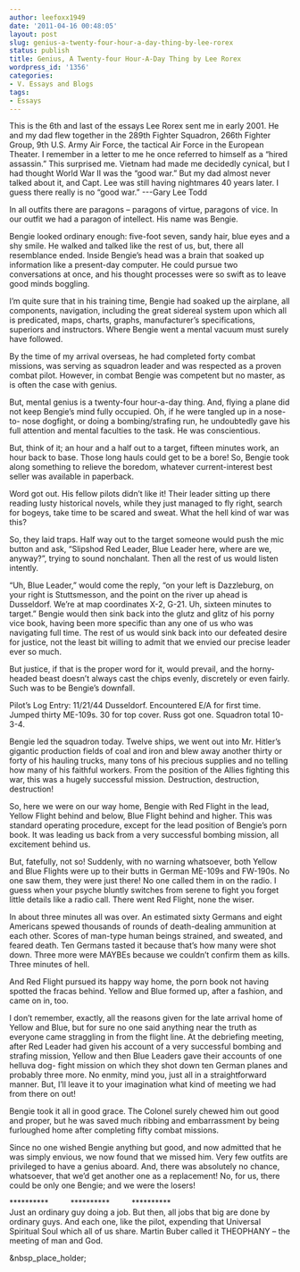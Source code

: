 ```yaml
---
author: leefoxx1949
date: '2011-04-16 00:48:05'
layout: post
slug: genius-a-twenty-four-hour-a-day-thing-by-lee-rorex
status: publish
title: Genius, A Twenty-four Hour-A-Day Thing by Lee Rorex
wordpress_id: '1356'
categories:
- V. Essays and Blogs
tags:
- Essays
---
```


This is the 6th and last of the essays Lee Rorex sent me in early 2001. He and
my dad flew together in the 289th Fighter Squadron, 266th Fighter Group, 9th
U.S. Army Air Force, the tactical Air Force in the European Theater. I
remember in a letter to me he once referred to himself as a “hired assassin.”
This surprised me. Vietnam had made me decidedly cynical, but I had thought
World War II was the “good war.” But my dad almost never talked about it, and
Capt. Lee was still having nightmares 40 years later. I guess there really is
no “good war.” ---Gary Lee Todd

In all outfits there are paragons – paragons of virtue, paragons of vice. In
our outfit we had a paragon of intellect. His name was Bengie.

Bengie looked ordinary enough: five-foot seven, sandy hair, blue eyes and a
shy smile. He walked and talked like the rest of us, but, there all
resemblance ended. Inside Bengie’s head was a brain that soaked up information
like a present-day computer. He could pursue two conversations at once, and
his thought processes were so swift as to leave good minds boggling.

I’m quite sure that in his training time, Bengie had soaked up the airplane,
all components, navigation, including the great sidereal system upon which all
is predicated, maps, charts, graphs, manufacturer’s specifications, superiors
and instructors. Where Bengie went a mental vacuum must surely have followed.

By the time of my arrival overseas, he had completed forty combat missions,
was serving as squadron leader and was respected as a proven combat pilot.
However, in combat Bengie was competent but no master, as is often the case
with genius.

But, mental genius is a twenty-four hour-a-day thing. And, flying a plane did
not keep Bengie’s mind fully occupied. Oh, if he were tangled up in a nose-to-
nose dogfight, or doing a bombing/strafing run, he undoubtedly gave his full
attention and mental faculties to the task. He was conscientious.

But, think of it; an hour and a half out to a target, fifteen minutes work, an
hour back to base. Those long hauls could get to be a bore! So, Bengie took
along something to relieve the boredom, whatever current-interest best seller
was available in paperback.

Word got out. His fellow pilots didn’t like it! Their leader sitting up there
reading lusty historical novels, while they just managed to fly right, search
for bogeys, take time to be scared and sweat. What the hell kind of war was
this?

So, they laid traps. Half way out to the target someone would push the mic
button and ask, “Slipshod Red Leader, Blue Leader here, where are we,
anyway?”, trying to sound nonchalant. Then all the rest of us would listen
intently.

“Uh, Blue Leader,” would come the reply, “on your left is Dazzleburg, on your
right is Stuttsmesson, and the point on the river up ahead is Dusseldorf.
We’re at map coordinates X-2, G-21. Uh, sixteen minutes to target.” Bengie
would then sink back into the glutz and glitz of his porny vice book, having
been more specific than any one of us who was navigating full time. The rest
of us would sink back into our defeated desire for justice, not the least bit
willing to admit that we envied our precise leader ever so much.

But justice, if that is the proper word for it, would prevail, and the horny-
headed beast doesn’t always cast the chips evenly, discretely or even fairly.
Such was to be Bengie’s downfall.

Pilot’s Log Entry: 11/21/44 Dusseldorf. Encountered E/A for first time. Jumped
thirty ME-109s. 30 for top cover. Russ got one. Squadron total 10-3-4.

Bengie led the squadron today. Twelve ships, we went out into Mr. Hitler’s
gigantic production fields of coal and iron and blew away another thirty or
forty of his hauling trucks, many tons of his precious supplies and no telling
how many of his faithful workers. From the position of the Allies fighting
this war, this was a hugely successful mission. Destruction, destruction,
destruction!

So, here we were on our way home, Bengie with Red Flight in the lead, Yellow
Flight behind and below, Blue Flight behind and higher. This was standard
operating procedure, except for the lead position of Bengie’s porn book. It
was leading us back from a very successful bombing mission, all excitement
behind us.

But, fatefully, not so! Suddenly, with no warning whatsoever, both Yellow and
Blue Flights were up to their butts in German ME-109s and FW-190s. No one saw
them, they were just there! No one called them in on the radio. I guess when
your psyche bluntly switches from serene to fight you forget little details
like a radio call. There went Red Flight, none the wiser.

In about three minutes all was over. An estimated sixty Germans and eight
Americans spewed thousands of rounds of death-dealing ammunition at each
other. Scores of man-type human beings strained, and sweated, and feared
death. Ten Germans tasted it because that’s how many were shot down. Three
more were MAYBEs because we couldn’t confirm them as kills. Three minutes of
hell.

And Red Flight pursued its happy way home, the porn book not having spotted
the fracas behind. Yellow and Blue formed up, after a fashion, and came on in,
too.

I don’t remember, exactly, all the reasons given for the late arrival home of
Yellow and Blue, but for sure no one said anything near the truth as everyone
came straggling in from the flight line. At the debriefing meeting, after Red
Leader had given his account of a very successful bombing and strafing
mission, Yellow and then Blue Leaders gave their accounts of one helluva dog-
fight mission on which they shot down ten German planes and probably three
more. No enmity, mind you, just all in a straightforward manner. But, I’ll
leave it to your imagination what kind of meeting we had from there on out!

Bengie took it all in good grace. The Colonel surely chewed him out good and
proper, but he was saved much ribbing and embarrassment by being furloughed
home after completing fifty combat missions.

Since no one wished Bengie anything but good, and now admitted that he was
simply envious, we now found that we missed him. Very few outfits are
privileged to have a genius aboard. And, there was absolutely no chance,
whatsoever, that we’d get another one as a replacement! No, for us, there
could be only one Bengie; and we were the losers!

**********          **********          **********  
Just an ordinary guy doing a job. But then, all jobs that big are done by
ordinary guys. And each one, like the pilot, expending that Universal
Spiritual Soul which all of us share. Martin Buber called it THEOPHANY – the
meeting of man and God.

&nbsp_place_holder;

